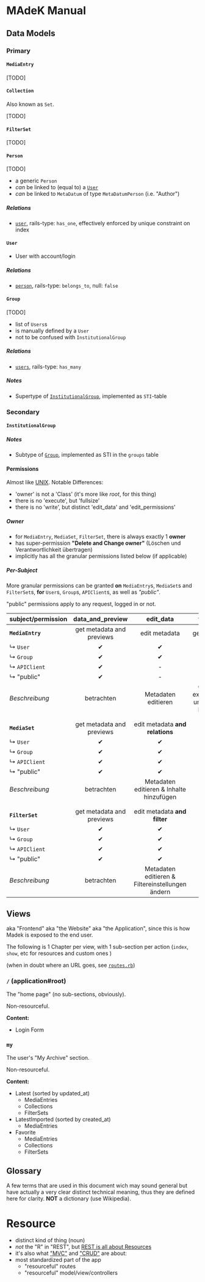 # MAdeK Manual

## Data Models

### Primary

#### `MediaEntry`

[TODO]

#### `Collection`

Also known as `Set`. 

[TODO]

#### `FilterSet`

[TODO]

#### `Person`

[TODO]

- a generic `Person`
- *can* be linked to (equal to) a [`User`](#user)
- *can* be linked to `MetaDatum` of type `MetaDatumPerson`  (i.e. "Author")

##### Relations 

* [`user`](#user), rails-type: `has_one`, effectively enforced by unique constraint on index

#### `User`

- User with account/login

##### Relations 

* [`person`](#person), rails-type: `belongs_to`, null: `false`


#### `Group`

[TODO]

- list of `Users`s
- is manually defined by a `User`
- not to be confused with `InstitutionalGroup`

##### Relations

* [`users`](#user), rails-type: `has_many`

##### Notes 

* Supertype of [`InstitutionalGroup`](#institutionalgroup), implemented as `STI`-table

### Secondary

#### `InstitutionalGroup`

##### Notes 

* Subtype of [`Group`](#group), implemented as STI in the `groups` table

#### Permissions

Almost like [UNIX](https://en.wikipedia.org/wiki/File_system_permissions#Classes).
Notable Differences:

- 'owner' is not a 'Class' (it's more like *root*, for this thing)
- there is no 'execute', but 'fullsize'
- there is no 'write', but distinct 'edit_data' and 'edit_permissions'


##### Owner

- for `MediaEntry`, `MediaSet`, `FilterSet`, there is always exactly 1 **owner**
- has super-permission **"Delete and Change owner"** (Löschen und Verantwortlichkeit übertragen)
- implicitly has all the granular permissions listed below (if applicable)

##### Per-Subject

More granular permissions can be granted 
**on** `MediaEntry`s, `MediaSet`s and `FilterSet`s,
**for** `User`s, `Group`s, `APIClient`s, as well as *"public"*.

"public" permissions apply to any request, logged in or not.


|subject/permission| data_and_preview          |  edit_data    |  fullsize     | edit_permissions |
|:---------------- |:-------------------------:|:-------------:|:-------------:|:----------------:|
| **`MediaEntry`** | get metadata and previews | edit metadata | get full size | edit permissions |
| ↳ `User`        |   ✔                       |   ✔           |   ✔           |   ✔             |
| ↳ `Group`       |   ✔                       |   ✔           |   ✔           |   -             |
| ↳ `APIClient`   |   ✔                       |   -           |   ✔           |   -              |
| ↳ "public"      |   ✔                       |   -           |   ✔           |   -              |
| *Beschreibung*   | betrachten | Metadaten editieren | Original exportieren und in PDF blättern | Zugriffsberechtigungen ändern |
| | | | | |
| | | | | |
| **`MediaSet`**   | get metadata and previews | edit metadata **and relations** | - | edit permissions |
| ↳ `User`        |   ✔                       |   ✔           |   -           |   ✔              |
| ↳ `Group`       |   ✔                       |   ✔           |   -           |   -              |
| ↳ `APIClient`   |   ✔                       |   ✔           |   -           |   -              |
| ↳ "public"      |   ✔                       |   ✔           |   -           |   -              |
| *Beschreibung*   | betrachten | Metadaten editieren & Inhalte hinzufügen| - | Zugriffsberechtigungen ändern |
| | | | | |
| | | | | |
| **`FilterSet`**   | get metadata and previews | edit metadata **and filter** | - | edit permissions |
| ↳ `User`        |   ✔                       |   ✔           |   -           |   ✔              |
| ↳ `Group`       |   ✔                       |   ✔           |   -           |   -              |
| ↳ `APIClient`   |   ✔                       |   ✔           |   -           |   -              |
| ↳ "public"      |   ✔                       |   ✔           |   -           |   -              |
| *Beschreibung*   | betrachten | Metadaten editieren & Filtereinstellungen ändern | - | Zugriffsberechtigungen ändern |


## Views

aka "Frontend"
aka "the Website"
aka "the Application", since this is how Madek is exposed to the end user.

The following is 1 Chapter per view, with 1 sub-section per action (`index`, `show`, etc for resources and custom ones )

(when in doubt where an URL goes, see [`routes.rb`](http://github.com/zhdk/madek/blob/master/config/routes.rb))


### `/` (application#root)

The "home page" (no sub-sections, obviously).

Non-resourceful.

**Content:**
- Login Form

### `my`

The user's "My Archive" section.

Non-resourceful.

**Content:**
- Latest (sorted by updated_at)
    - MediaEntries
    - Collections
    - FilterSets
- LatestImported (sorted by created_at)
    - MediaEntries
- Favorite
    - MediaEntries
    - Collections
    - FilterSets







## Glossary

A few terms that are used in this document wich may sound general but
have actually a very clear distinct technical meaning, thus they are
defined here for clarity.
**NOT** a dictionary (use Wikipedia).

# Resource

- distinct kind of thing (noun)
- *not* the "R" in "REST", but [REST is all about Resources](https://en.wikipedia.org/wiki/Representational_state_transfer#Software_architecture)
- it's also what ["MVC"](https://en.wikipedia.org/wiki/Model-View-Controller) and ["CRUD"](https://en.wikipedia.org/wiki/Create,_read,_update_and_delete) are about: 
- most standardized part of the app
    - "resourceful" routes
    - "resourceful" model/view/controllers
    